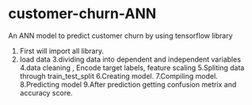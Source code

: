 # customer-churn-ANN
An ANN model to predict customer churn by using tensorflow library
1. First will import all library.
2. load data
3.dividing data into dependent and independent variables
4.data cleaning , Encode target labels, feature scaling
5.Spliting data through train_test_split
6.Creating model.
7.Compiling model.
8.Predicting model
9.After prediction getting confusion metrix and accuracy score.
